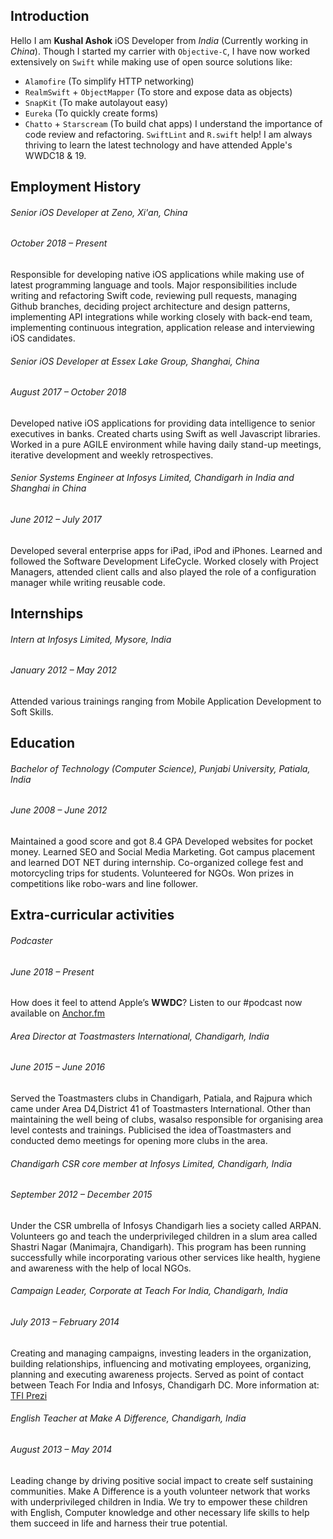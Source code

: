 ## Introduction

Hello I am __Kushal Ashok__ iOS Developer from _India_ (Currently working in _China_). Though I started my carrier with `Objective-C`, I have now worked extensively on `Swift` while making use of open source solutions like:
- `Alamofire` (To simplify HTTP networking) 
- `RealmSwift` + `ObjectMapper` (To store and expose data as objects) 
- `SnapKit` (To make autolayout easy)
- `Eureka` (To quickly create forms)
- `Chatto` + `Starscream` (To build chat apps)
I understand the importance of code review and refactoring. `SwiftLint` and `R.swift` help! I am always thriving to learn the latest technology and have attended Apple's WWDC18 & 19.

## Employment History

###### Senior iOS Developer at Zeno, Xi'an, China
###### October 2018 – Present
Responsible for developing native iOS applications while making use of latest programming language and tools.
Major responsibilities include writing and refactoring Swift code, reviewing pull requests, managing Github branches, deciding project architecture and design patterns, implementing API integrations while working closely with back-end team, implementing continuous integration, application release and interviewing iOS candidates.

###### Senior iOS Developer at Essex Lake Group, Shanghai, China
###### August 2017 – October 2018
Developed native iOS applications for providing data intelligence to senior executives in banks. Created charts using Swift as well Javascript libraries. Worked in a pure AGILE environment while having daily stand-up meetings, iterative development and weekly retrospectives.
        
###### Senior Systems Engineer at Infosys Limited, Chandigarh in India and Shanghai in China
###### June 2012 – July 2017
Developed several enterprise apps for iPad, iPod and iPhones. Learned and followed the Software Development LifeCycle. Worked closely with Project Managers, attended client calls and also played the role of a configuration manager while writing reusable code.

## Internships

###### Intern at Infosys Limited, Mysore, India
###### January 2012 – May 2012
Attended various trainings ranging from Mobile Application Development to Soft Skills.

## Education

###### Bachelor of Technology (Computer Science), Punjabi University, Patiala, India
###### June 2008 – June 2012
Maintained a good score and got 8.4 GPA
Developed websites for pocket money.
Learned SEO and Social Media Marketing.
Got campus placement and learned DOT NET during internship. Co-organized college fest and motorcycling trips for students. Volunteered for NGOs.
Won prizes in competitions like robo-wars and line follower.

## Extra-curricular activities 

###### Podcaster
###### June 2018 – Present
How does it feel to attend Apple’s __WWDC__? Listen to our #podcast now available on [Anchor.fm](https://anchor.fm/kushalashok/episodes/Developer-Experiences-at-Apples-WWDC-2019-e4bvvp)
           
###### Area Director at Toastmasters International, Chandigarh, India
###### June 2015 – June 2016
Served the Toastmasters clubs in Chandigarh, Patiala, and Rajpura which came under Area D4,District 41 of Toastmasters International. Other than maintaining the well being of clubs, wasalso responsible for organising area level contests and trainings. Publicised the idea ofToastmasters and conducted demo meetings for opening more clubs in the area.

###### Chandigarh CSR core member at Infosys Limited, Chandigarh, India
###### September 2012 – December 2015
Under the CSR umbrella of Infosys Chandigarh lies a society called ARPAN. Volunteers go and teach the underprivileged children in a slum area called Shastri Nagar (Manimajra, Chandigarh). This program has been running successfully while incorporating various other services like health, hygiene and awareness with the help of local NGOs.

###### Campaign Leader, Corporate at Teach For India, Chandigarh, India
###### July 2013 – February 2014
Creating and managing campaigns, investing leaders in the organization, building relationships, influencing and motivating employees, organizing, planning and executing awareness projects.
Served as point of contact between Teach For India and Infosys, Chandigarh DC. More information at: [TFI Prezi](https://corporatetotfi.wordpress.com/2013/08/09/tfiprezi/)

###### English Teacher at Make A Difference, Chandigarh, India
###### August 2013 – May 2014
Leading change by driving positive social impact to create self sustaining communities.
Make A Difference is a youth volunteer network that works with underprivileged children in India. We try to empower these children with English, Computer knowledge and other necessary life skills to help them succeed in life and harness their true potential.
